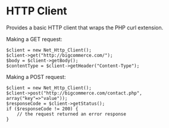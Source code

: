 HTTP Client
===========

Provides a basic HTTP client that wraps the PHP curl extension.

Making a GET request:

```
$client = new Net_Http_Client();
$client->get("http://bigcommerce.com/");
$body = $client->getBody();
$contentType = $client->getHeader("Content-Type");
```

Making a POST request:

```
$client = new Net_Http_Client();
$client->post("http://bigcommerce.com/contact.php", array("key"=>"value"));
$responseCode = $client->getStatus();
if ($responseCode != 200) {
    // the request returned an error response
}
```